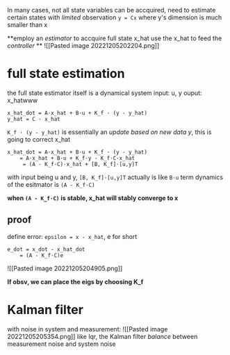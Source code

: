 In many cases, not all state variables can be accquired, need to estimate certain states with _limited_ observation `y = Cx`
where y's dimension is much smaller than x

**employ an _estimator_ to accquire full state x_hat
use the x_hat to feed the _controller_ **
![[Pasted image 20221205202204.png]]

# full state estimation
the full state estimator itself is a dynamical system
input: u, y
ouput: x_hatwww
```
x_hat_dot = A·x_hat + B·u + K_f · (y - y_hat)
y_hat = C · x_hat
```
`K_f · (y - y_hat)` is essentially an _update based on new data y_, this is going to correct x_hat
```
x_hat_dot = A·x_hat + B·u + K_f · (y - y_hat)
	= A·x_hat + B·u + K_f·y - K_f·C·x_hat
	 = (A - K_f·C)·x_hat + [B, K_f]·[u,y]T
```
with input being u and y, `[B, K_f]·[u,y]T` actually is like `B·u` term
dynamics of the esitmator is `(A - K_f·C)`

**when  `(A - K_f·C)` is stable, x_hat will stably converge to x**
## proof
define error: `epsilon = x - x_hat`, e for short
```
e_dot = x_dot - x_hat_dot
	= (A - K_f·C)e
```
![[Pasted image 20221205204905.png]]

**If obsv, we can place the eigs by choosing K_f**
# Kalman filter
with noise in system and measurement:
![[Pasted image 20221205205354.png]]
like lqr, the Kalman filter *balance* between measurement noise and system noise